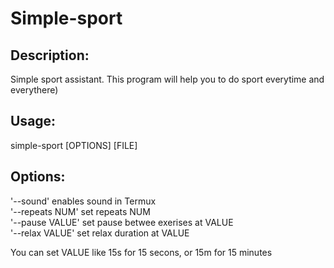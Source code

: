
# Simple-sport

## Description: 

Simple sport assistant. This program will help you to do sport everytime and everythere)  

## Usage:  

simple-sport [OPTIONS] [FILE]  

## Options:   

'--sound' enables sound in Termux  
'--repeats NUM' set repeats NUM  
'--pause VALUE' set pause betwee exerises at VALUE  
'--relax VALUE' set relax duration at VALUE  

You can set VALUE like 15s for 15 secons, or 15m for 15 minutes  

